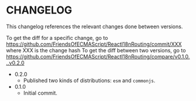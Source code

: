 # CHANGELOG

This changelog references the relevant changes done between versions.

To get the diff for a specific change, go to https://github.com/FriendsOfECMAScript/ReactI18nRouting/commit/XXX where XXX is the change hash 
To get the diff between two versions, go to https://github.com/FriendsOfECMAScript/ReactI18nRouting/compare/v0.1.0...v0.2.0

* 0.2.0
    * Published two kinds of distributions: `esm` and `commonjs`.
* 0.1.0
    * Initial commit.
